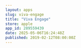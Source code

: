 ```yaml
---
layout: apps
slug: viva-engage
title: "Viva Engage"
store: apple
app_id: 289559439
date: 2025-05-06T16:24:48Z
published: 2019-02-12T08:00:00Z
---
```

